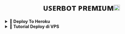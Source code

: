<h1 align="center">ᴜꜱᴇʀʙᴏᴛ ᴘʀᴇᴍɪᴜᴍ<img src="./resources/extras/GeezFire.gif" width="20px"></h1>

<details>
<summary><b>🔗 Deploy To Heroku</b></summary>
<br>

<p><a href="https://heroku.com/deploy?template=https://github.com/Studyboyy/CHIHOODBOT"><img src="https://img.shields.io/badge/BUAT DI-HEROKU-aqua?style=plastic&logo=heroku&logoColor=gold"width="300" /></a></p>

</details>

<details>
<summary><b>🔗 Tutorial Deploy di VPS</b></summary>
<br>
  
```
apt update
```


```
apt upgrade
```


```
apt install python3-pip
```


```
git clone https://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@github.com/Studyboyy/CHIHOODBOT
```


```
cd CHIHOODBOT
```


```
screen -S userbot
```


```
pip3 install -r requirements.txt
```


```
pip3 uninstall -y pyrogram
```


```
pip3 install git+https://github.com/NisaulAdhibah/colmekgram.git
```

```
bash start
```

</details>
